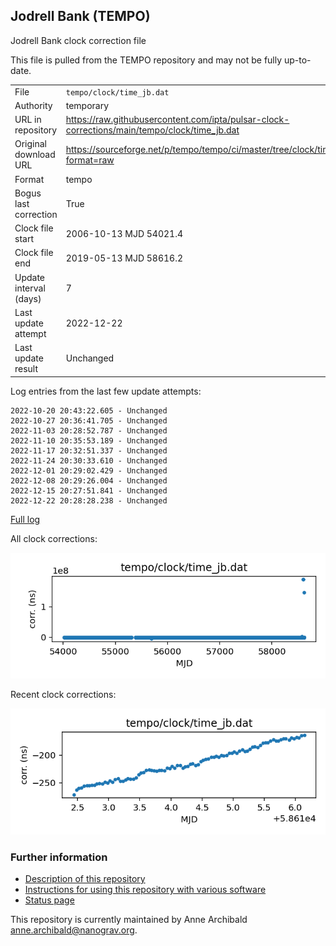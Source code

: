 
## Jodrell Bank (TEMPO)

Jodrell Bank clock correction file

This file is pulled from the TEMPO repository and may not be fully
up-to-date.

|     |     |
|:--- |:--- |
| File | `tempo/clock/time_jb.dat` |
| Authority | temporary |
| URL in repository | <https://raw.githubusercontent.com/ipta/pulsar-clock-corrections/main/tempo/clock/time_jb.dat> |
| Original download URL | <https://sourceforge.net/p/tempo/tempo/ci/master/tree/clock/time_jb.dat?format=raw> |
| Format | tempo |
| Bogus last correction | True |
| Clock file start | 2006-10-13 MJD 54021.4 |
| Clock file end | 2019-05-13 MJD 58616.2 |
| Update interval (days) | 7 |
| Last update attempt | 2022-12-22 |
| Last update result | Unchanged |

Log entries from the last few update attempts:
```
2022-10-20 20:43:22.605 - Unchanged
2022-10-27 20:36:41.705 - Unchanged
2022-11-03 20:28:52.787 - Unchanged
2022-11-10 20:35:53.189 - Unchanged
2022-11-17 20:32:51.337 - Unchanged
2022-11-24 20:30:33.610 - Unchanged
2022-12-01 20:29:02.429 - Unchanged
2022-12-08 20:29:26.004 - Unchanged
2022-12-15 20:27:51.841 - Unchanged
2022-12-22 20:28:28.238 - Unchanged
```
[Full log](https://raw.githubusercontent.com/ipta/pulsar-clock-corrections/main/log/tempo/clock/time_jb.dat.log)


All clock corrections:

![plot of all clock corrections](time_jb.dat.png "All corrections")

Recent clock corrections:

![plot of recent clock corrections](time_jb.dat.short.png "Recent corrections")


### Further information

- [Description of this repository](index.html)
- [Instructions for using this repository with various software](instructions.html)
- [Status page](status.html)



This repository is currently maintained by Anne Archibald <anne.archibald@nanograv.org>.

